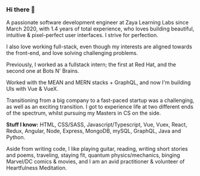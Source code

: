 ### Hi there 👋

<!--
**FrozenHearth/FrozenHearth** is a ✨ _special_ ✨ repository because its `README.md` (this file) appears on your GitHub profile.

Here are some ideas to get you started:

- 🔭 I’m currently working on ...
- 🌱 I’m currently learning ...
- 👯 I’m looking to collaborate on ...
- 🤔 I’m looking for help with ...
- 💬 Ask me about ...
- 📫 How to reach me: ...
- ⚡ Fun fact: ...-->

A passionate software development engineer at Zaya Learning Labs since March 2020, with 1.4 years of total experience, who loves building beautiful, intuitive & pixel-perfect user interfaces. I strive for perfection.

I also love working full-stack, even though my interests are aligned towards the front-end, and love solving challenging problems.

Previously, I worked as a fullstack intern; the first at Red Hat, and the second one at Bots N' Brains. 

Worked with the MEAN and MERN stacks + GraphQL, and now I'm building UIs with Vue & VueX.

Transitioning from a big company to a fast-paced startup was a challenging, as well as an exciting transition. I got to experience life at two different ends of the spectrum, whilst pursuing my Masters in CS on the side.

**Stuff I know:** HTML, CSS/SASS, Javascript/Typescript, Vue, Vuex, React, Redux, Angular, Node, Express, MongoDB, mySQL, GraphQL, Java and Python.

Aside from writing code, I like playing guitar, reading, writing short stories and poems, traveling, staying fit, quantum physics/mechanics, binging Marvel/DC comics & movies, and I am an avid practitioner & volunteer of Heartfulness Meditation.


